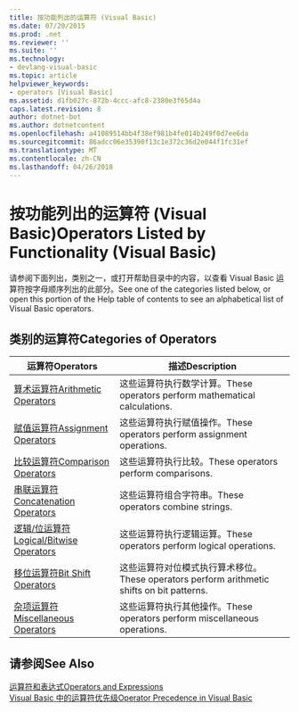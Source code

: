 ```yaml
---
title: 按功能列出的运算符 (Visual Basic)
ms.date: 07/20/2015
ms.prod: .net
ms.reviewer: ''
ms.suite: ''
ms.technology:
- devlang-visual-basic
ms.topic: article
helpviewer_keywords:
- operators [Visual Basic]
ms.assetid: d1fb027c-872b-4ccc-afc8-2380e3f65d4a
caps.latest.revision: 8
author: dotnet-bot
ms.author: dotnetcontent
ms.openlocfilehash: a41089514bb4f38ef981b4fe014b249f0d7ee6da
ms.sourcegitcommit: 86adcc06e35390f13c1e372c36d2e044f1fc31ef
ms.translationtype: MT
ms.contentlocale: zh-CN
ms.lasthandoff: 04/26/2018
---
```

# <a name="operators-listed-by-functionality-visual-basic"></a><span data-ttu-id="681b3-102">按功能列出的运算符 (Visual Basic)</span><span class="sxs-lookup"><span data-stu-id="681b3-102">Operators Listed by Functionality (Visual Basic)</span></span>
<span data-ttu-id="681b3-103">请参阅下面列出，类别之一，或打开帮助目录中的内容，以查看 Visual Basic 运算符按字母顺序列出的此部分。</span><span class="sxs-lookup"><span data-stu-id="681b3-103">See one of the categories listed below, or open this portion of the Help table of contents to see an alphabetical list of Visual Basic operators.</span></span>  
  
## <a name="categories-of-operators"></a><span data-ttu-id="681b3-104">类别的运算符</span><span class="sxs-lookup"><span data-stu-id="681b3-104">Categories of Operators</span></span>  
  
|<span data-ttu-id="681b3-105">运算符</span><span class="sxs-lookup"><span data-stu-id="681b3-105">Operators</span></span>|<span data-ttu-id="681b3-106">描述</span><span class="sxs-lookup"><span data-stu-id="681b3-106">Description</span></span>|  
|---------------|-----------------|  
|[<span data-ttu-id="681b3-107">算术运算符</span><span class="sxs-lookup"><span data-stu-id="681b3-107">Arithmetic Operators</span></span>](../../../visual-basic/language-reference/operators/arithmetic-operators.md)|<span data-ttu-id="681b3-108">这些运算符执行数学计算。</span><span class="sxs-lookup"><span data-stu-id="681b3-108">These operators perform mathematical calculations.</span></span>|  
|[<span data-ttu-id="681b3-109">赋值运算符</span><span class="sxs-lookup"><span data-stu-id="681b3-109">Assignment Operators</span></span>](../../../visual-basic/language-reference/operators/assignment-operators.md)|<span data-ttu-id="681b3-110">这些运算符执行赋值操作。</span><span class="sxs-lookup"><span data-stu-id="681b3-110">These operators perform assignment operations.</span></span>|  
|[<span data-ttu-id="681b3-111">比较运算符</span><span class="sxs-lookup"><span data-stu-id="681b3-111">Comparison Operators</span></span>](../../../visual-basic/language-reference/operators/comparison-operators.md)|<span data-ttu-id="681b3-112">这些运算符执行比较。</span><span class="sxs-lookup"><span data-stu-id="681b3-112">These operators perform comparisons.</span></span>|  
|[<span data-ttu-id="681b3-113">串联运算符</span><span class="sxs-lookup"><span data-stu-id="681b3-113">Concatenation Operators</span></span>](../../../visual-basic/language-reference/operators/concatenation-operators.md)|<span data-ttu-id="681b3-114">这些运算符组合字符串。</span><span class="sxs-lookup"><span data-stu-id="681b3-114">These operators combine strings.</span></span>|  
|[<span data-ttu-id="681b3-115">逻辑/位运算符</span><span class="sxs-lookup"><span data-stu-id="681b3-115">Logical/Bitwise Operators</span></span>](../../../visual-basic/language-reference/operators/logical-bitwise-operators.md)|<span data-ttu-id="681b3-116">这些运算符执行逻辑运算。</span><span class="sxs-lookup"><span data-stu-id="681b3-116">These operators perform logical operations.</span></span>|  
|[<span data-ttu-id="681b3-117">移位运算符</span><span class="sxs-lookup"><span data-stu-id="681b3-117">Bit Shift Operators</span></span>](../../../visual-basic/language-reference/operators/bit-shift-operators.md)|<span data-ttu-id="681b3-118">这些运算符对位模式执行算术移位。</span><span class="sxs-lookup"><span data-stu-id="681b3-118">These operators perform arithmetic shifts on bit patterns.</span></span>|  
|[<span data-ttu-id="681b3-119">杂项运算符</span><span class="sxs-lookup"><span data-stu-id="681b3-119">Miscellaneous Operators</span></span>](../../../visual-basic/language-reference/operators/miscellaneous-operators.md)|<span data-ttu-id="681b3-120">这些运算符执行其他操作。</span><span class="sxs-lookup"><span data-stu-id="681b3-120">These operators perform miscellaneous operations.</span></span>|  
  
## <a name="see-also"></a><span data-ttu-id="681b3-121">请参阅</span><span class="sxs-lookup"><span data-stu-id="681b3-121">See Also</span></span>  
 [<span data-ttu-id="681b3-122">运算符和表达式</span><span class="sxs-lookup"><span data-stu-id="681b3-122">Operators and Expressions</span></span>](../../../visual-basic/programming-guide/language-features/operators-and-expressions/index.md)  
 [<span data-ttu-id="681b3-123">Visual Basic 中的运算符优先级</span><span class="sxs-lookup"><span data-stu-id="681b3-123">Operator Precedence in Visual Basic</span></span>](../../../visual-basic/language-reference/operators/operator-precedence.md)
